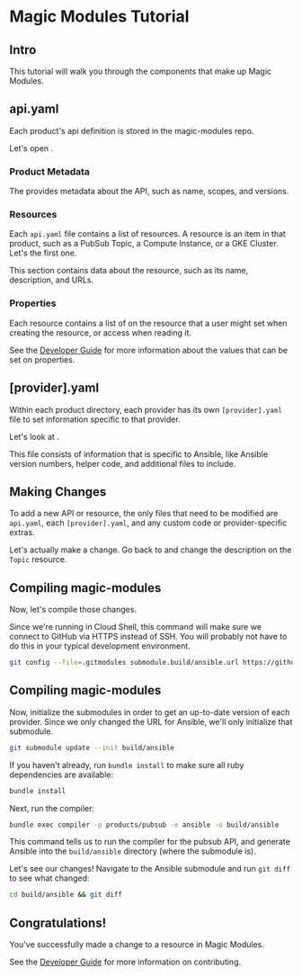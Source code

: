 <!---
Note: This tutorial is meant for Google Cloud Shell, and can be opened by going to
https://console.cloud.google.com/cloudshell/open?git_repo=https://github.com/GoogleCloudPlatform/magic-modules&tutorial=TUTORIAL.md
--->
# Magic Modules Tutorial

## Intro

This tutorial will walk you through the components that make up Magic Modules.

## api.yaml

Each product's api definition is stored in the magic-modules repo.

Let's open
<walkthrough-editor-open-file filePath="magic-modules/products/pubsub/api.yaml"
                              text="products/pubsub/api.yaml">
</walkthrough-editor-open-file>.

### Product Metadata

The
<walkthrough-editor-select-regex filePath="magic-modules/products/pubsub/api.yaml"
                                 regex="!ruby/object:Api::Product"
                                 text="top section">
</walkthrough-editor-select-regex>
provides metadata about the API, such as name, scopes, and versions.

### Resources

Each `api.yaml` file contains a list of resources. A resource is an item in that product,
such as a PubSub Topic, a Compute Instance, or a GKE Cluster.
Let's
<walkthrough-editor-select-regex filePath="magic-modules/products/pubsub/api.yaml"
                                 regex="!ruby/object:Api::Resource"
                                 text="look at">
</walkthrough-editor-select-regex>
the first one.

This section contains data about the resource, such as its name, description, and URLs.

### Properties

Each resource contains a list of
<walkthrough-editor-select-regex filePath="magic-modules/products/pubsub/api.yaml"
                                 regex="properties:"
                                 text="properties">
</walkthrough-editor-select-regex>
on the resource that a user might set when creating the resource, or access when reading it.

See the [Developer Guide](https://github.com/GoogleCloudPlatform/magic-modules/blob/master/DEVELOPER.md)
for more information about the values that can be set on properties.

## [provider].yaml

Within each product directory, each provider has its own `[provider].yaml` file to set information
specific to that provider.

Let's look at
<walkthrough-editor-open-file filePath="magic-modules/products/pubsub/ansible.yaml"
                              text="products/pubsub/ansible.yaml">
</walkthrough-editor-open-file>.

This file consists of information that is specific to Ansible, like Ansible version numbers,
helper code, and additional files to include.

## Making Changes

To add a new API or resource, the only files that need to be modified are `api.yaml`, each
`[provider].yaml`, and any custom code or provider-specific extras.

Let's actually make a change. Go back to
<walkthrough-editor-open-file filePath="magic-modules/products/pubsub/api.yaml"
                              text="products/pubsub/api.yaml">
</walkthrough-editor-open-file>
and change the description on the `Topic` resource.

## Compiling magic-modules

Now, let's compile those changes.

Since we're running in Cloud Shell, this command will make sure we connect to GitHub via HTTPS
instead of SSH. You will probably not have to do this in your typical development environment.
```bash
git config --file=.gitmodules submodule.build/ansible.url https://github.com/modular-magician/ansible.git && git submodule sync
```

## Compiling magic-modules

Now, initialize the submodules in order to get an up-to-date version of each provider.
Since we only changed the URL for Ansible, we'll only initialize that submodule.
```bash
git submodule update --init build/ansible
```

If you haven't already, run `bundle install` to make sure all ruby dependencies are available:
```bash
bundle install
```

Next, run the compiler:
```bash
bundle exec compiler -p products/pubsub -e ansible -o build/ansible
```

This command tells us to run the compiler for the pubsub API, and generate Ansible into the
`build/ansible` directory (where the submodule is).

Let's see our changes! Navigate to the Ansible submodule and run `git diff` to see what changed:
```bash
cd build/ansible && git diff
```

## Congratulations!

<walkthrough-conclusion-trophy></walkthrough-conclusion-trophy>

You've successfully made a change to a resource in Magic Modules.

See the [Developer Guide](https://github.com/GoogleCloudPlatform/magic-modules/blob/master/DEVELOPER.md)
for more information on contributing.
